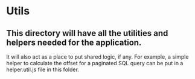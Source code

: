 # Utils

## This directory will have all the utilities and helpers needed for the application.

It will also act as a place to put shared logic, if any. For example, a simple helper to calculate the offset for a paginated SQL query can be put in a helper.util.js file in this folder.
